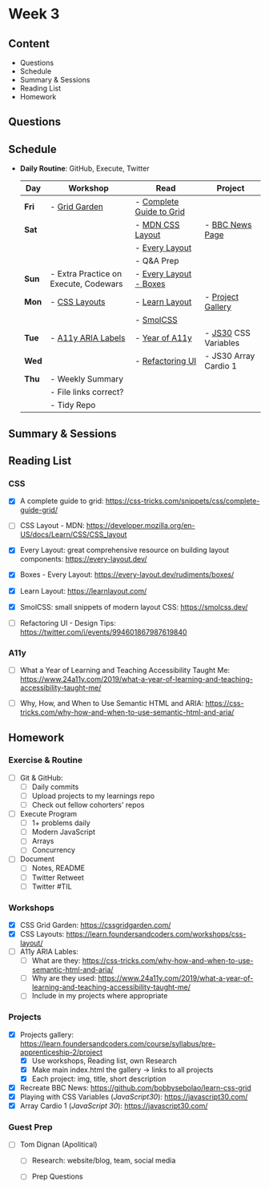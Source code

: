 # Week 3

## Content
- Questions
- Schedule
- Summary & Sessions
- Reading List
- Homework

## Questions
## Schedule

  - **Daily Routine**: GitHub, Execute, Twitter


    | Day | Workshop | Read | Project |
    |---|---|---|---|
    | **Fri** | - [Grid Garden](https://cssgridgarden.com/) | - [Complete Guide to Grid](https://css-tricks.com/snippets/css/complete-guide-grid/) | |
    | **Sat** | | - [MDN CSS Layout](https://developer.mozilla.org/en-US/docs/Learn/CSS/CSS_layout) | - [BBC News Page](https://github.com/bobbysebolao/learn-css-grid) |
    |  | | - [Every Layout](https://every-layout.dev/) | |
    | | | - Q&A Prep | |
    | **Sun** | - Extra Practice on Execute, Codewars | - [Every Layout - Boxes](https://every-layout.dev/rudiments/boxes/) | |
    | **Mon** | - [CSS Layouts](https://learn.foundersandcoders.com/workshops/css-layout/) | - [Learn Layout](https://learnlayout.com/) | - [Project Gallery](https://learn.foundersandcoders.com/course/syllabus/pre-apprenticeship-2/project) |
    | | | - [SmolCSS](https://smolcss.dev/) | |
    | **Tue** | - [A11y ARIA Labels](https://css-tricks.com/why-how-and-when-to-use-semantic-html-and-aria/) | - [Year of A11y](<https://www.24a11y.com/2019/what-a-year-of-learning-and-teaching-accessibility-taught-me/>) | - [JS30](https://javascript30.com/) CSS Variables |
    | **Wed** | | - [Refactoring UI](https://twitter.com/i/events/994601867987619840) | - JS30 Array Cardio 1|
    | **Thu** | - Weekly Summary | | |
    | | - File links correct? | | |
    | | - Tidy Repo| | |



## Summary & Sessions

## Reading List

  ### CSS
  - [x] A complete guide to grid: <https://css-tricks.com/snippets/css/complete-guide-grid/>
  - [ ] CSS Layout - MDN: <https://developer.mozilla.org/en-US/docs/Learn/CSS/CSS_layout>
  - [x] Every Layout: great comprehensive resource on building layout components: <https://every-layout.dev/>
  - [x] Boxes - Every Layout: <https://every-layout.dev/rudiments/boxes/>
  - [x] Learn Layout: <https://learnlayout.com/>
  - [x] SmolCSS: small snippets of modern layout CSS: <https://smolcss.dev/>

  - [ ] Refactoring UI - Design Tips: <https://twitter.com/i/events/994601867987619840>

  ### A11y
  - [ ] What a Year of Learning and Teaching Accessibility Taught Me: <https://www.24a11y.com/2019/what-a-year-of-learning-and-teaching-accessibility-taught-me/>
  - [ ] Why, How, and When to Use Semantic HTML and ARIA: <https://css-tricks.com/why-how-and-when-to-use-semantic-html-and-aria/>


## Homework

  ### Exercise & Routine
  - [ ] Git & GitHub: 
    - [ ] Daily commits
    - [ ] Upload projects to my learnings repo
    - [ ] Check out fellow cohorters' repos
  - [ ] Execute Program
    - [ ] 1+ problems daily
    - [ ] Modern JavaScript
    - [ ] Arrays
    - [ ] Concurrency
  - [ ] Document
    - [ ] Notes, README
    - [ ] Twitter Retweet
    - [ ] Twitter #TIL

  ### Workshops
  - [x] CSS Grid Garden: <https://cssgridgarden.com/>
  - [x] CSS Layouts: <https://learn.foundersandcoders.com/workshops/css-layout/>
  - [ ] A11y ARIA Lables:
    - [ ] What are they: <https://css-tricks.com/why-how-and-when-to-use-semantic-html-and-aria/>
    - [ ] Why are they used: <https://www.24a11y.com/2019/what-a-year-of-learning-and-teaching-accessibility-taught-me/>
    - [ ] Include in my projects where appropriate

  ### Projects
  - [x] Projects gallery: <https://learn.foundersandcoders.com/course/syllabus/pre-apprenticeship-2/project>
    - [x] Use workshops, Reading list, own Research
    - [x] Make main index.html the gallery &rarr; links to all projects
    - [x] Each project: img, title, short description
  - [x] Recreate BBC News: <https://github.com/bobbysebolao/learn-css-grid>
  - [x] Playing with CSS Variables (*JavaScript30*): <https://javascript30.com/>
  - [x] Array Cardio 1 (*JavaScript 30*): <https://javascript30.com/> 

  ### Guest Prep
  - [ ] Tom Dignan (Apolitical)
    - [ ] Research: website/blog, team, social media
    - [ ] Prep Questions





